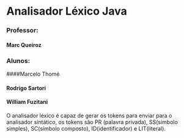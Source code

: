 # Analisador Léxico Java

### Professor: 
#### Marc Queiroz

### Alunos:
####Marcelo Thomé
####         Rodrigo Sartori
####         William Fuzitani

O analisador léxico é capaz de gerar os tokens para enviar para o analisador sintático, 
os tokens são PR (palavra privada), SS(símbolo simples), SC(símbolo composto), ID(identificador) e LIT(literal).

